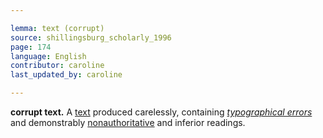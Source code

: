 ```yaml
---

lemma: text (corrupt)
source: shillingsburg_scholarly_1996
page: 174
language: English
contributor: caroline
last_updated_by: caroline

---
```


**corrupt text.** A [text](text.html) produced carelessly, containing _[typographical errors](errorTypographical.html)_ and demonstrably [nonauthoritative](authoritative.html) and inferior readings.
